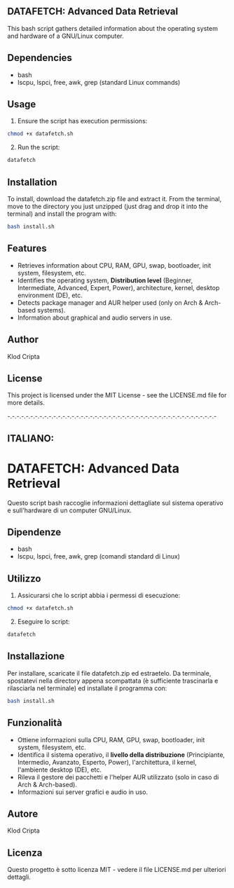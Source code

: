 ## DATAFETCH: Advanced Data Retrieval

This bash script gathers detailed information about the operating system and hardware of a GNU/Linux computer.

## Dependencies

- bash
- lscpu, lspci, free, awk, grep (standard Linux commands)

## Usage

1. Ensure the script has execution permissions:
```bash
chmod +x datafetch.sh
```
2. Run the script:
```bash
datafetch
```

## Installation
To install, download the datafetch.zip file and extract it. From the terminal, move to the directory you just unzipped (just drag and drop it into the terminal) and install the program with:
```bash
bash install.sh
```
## Features

- Retrieves information about CPU, RAM, GPU, swap, bootloader, init system, filesystem, etc.
- Identifies the operating system, **Distribution level** (Beginner, Intermediate, Advanced, Expert, Power), architecture, kernel, desktop environment (DE), etc.
- Detects package manager and AUR helper used (only on Arch & Arch-based systems).
- Information about graphical and audio servers in use.

## Author
Klod Cripta

## License
This project is licensed under the MIT License - see the LICENSE.md file for more details.

-.-.-.-.-.-.-.-.-.-.-.-.-.-.-.-.-.-.-.-.-.-.-.-.-.-.-.-.-.-.-.-.-.-.-.-.-.-.-.-.-.-.-.-.-.-

## ITALIANO:

# DATAFETCH: Advanced Data Retrieval

Questo script bash raccoglie informazioni dettagliate sul sistema operativo e sull'hardware di un computer GNU/Linux.

## Dipendenze
- bash
- lscpu, lspci, free, awk, grep (comandi standard di Linux)

## Utilizzo
1. Assicurarsi che lo script abbia i permessi di esecuzione:
```bash
chmod +x datafetch.sh
```
2. Eseguire lo script:
```bash
datafetch
```

## Installazione
Per installare, scaricate il file datafetch.zip ed estraetelo. Da terminale, spostatevi nella directory appena scompattata (è sufficiente trascinarla e rilasciarla nel terminale) ed installate il programma con:
```bash
bash install.sh
```
## Funzionalità
- Ottiene informazioni sulla CPU, RAM, GPU, swap, bootloader, init system, filesystem, etc.
- Identifica il sistema operativo, il **livello della distribuzione** (Principiante, Intermedio, Avanzato, Esperto, Power), l'architettura, il kernel, l'ambiente desktop (DE), etc.
- Rileva il gestore dei pacchetti e l'helper AUR utilizzato (solo in caso di Arch & Arch-based).
- Informazioni sui server grafici e audio in uso.

## Autore
Klod Cripta

## Licenza
Questo progetto è sotto licenza MIT - vedere il file LICENSE.md per ulteriori dettagli.

